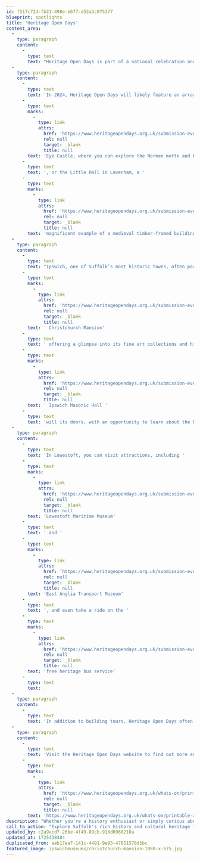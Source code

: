 ```yaml
---
id: f517c72d-fb21-498e-b677-d52a3c075377
blueprint: spotlights
title: 'Heritage Open Days'
content_area:
  -
    type: paragraph
    content:
      -
        type: text
        text: "Heritage Open Days is part of a national celebration and opens the doors to many of Suffolk's most intriguing and historically significant buildings, many of which are closed to the public or charge an entry fee."
  -
    type: paragraph
    content:
      -
        type: text
        text: 'In 2024, Heritage Open Days will likely feature an array of sites across Suffolk, including stately homes, medieval churches, ancient ruins, and lesser-known hidden gems. Visitors can expect to see places like '
      -
        type: text
        marks:
          -
            type: link
            attrs:
              href: 'https://www.heritageopendays.org.uk/submission-event/eye-castle-suffolk.html'
              rel: null
              target: _blank
              title: null
        text: 'Eye Castle, where you can explore the Norman motte and bailey'
      -
        type: text
        text: ', or the Little Hall in Lavenham, a '
      -
        type: text
        marks:
          -
            type: link
            attrs:
              href: 'https://www.heritageopendays.org.uk/submission-event/little-hall-heritage-open-day.html'
              rel: null
              target: _blank
              title: null
        text: 'magnificent example of a medieval timber-framed building.'
  -
    type: paragraph
    content:
      -
        type: text
        text: "Ipswich, one of Suffolk’s most historic towns, often participates with several key sites open to the public. The town's stunning"
      -
        type: text
        marks:
          -
            type: link
            attrs:
              href: 'https://www.heritageopendays.org.uk/submission-event/meet-the-tudors-at-christchurch-mansion.html'
              rel: null
              target: _blank
              title: null
        text: ' Christchurch Mansion'
      -
        type: text
        text: ' offering a glimpse into its fine art collections and historical rooms. Meanwhile, the'
      -
        type: text
        marks:
          -
            type: link
            attrs:
              href: 'https://www.heritageopendays.org.uk/submission-event/ipswich-masonic-hall.html'
              rel: null
              target: _blank
              title: null
        text: ' Ipswich Masonic Hall '
      -
        type: text
        text: 'will its doors, with an opportunity to learn about the history of Freemasonry.'
  -
    type: paragraph
    content:
      -
        type: text
        text: 'In Lowestoft, you can visit attractions, including '
      -
        type: text
        marks:
          -
            type: link
            attrs:
              href: 'https://www.heritageopendays.org.uk/submission-event/lowestoft-maritime-museum.html'
              rel: null
              target: _blank
              title: null
        text: 'Lowestoft Maritime Museum'
      -
        type: text
        text: ' and '
      -
        type: text
        marks:
          -
            type: link
            attrs:
              href: 'https://www.heritageopendays.org.uk/submission-event/east-anglia-transport-museum.html'
              rel: null
              target: _blank
              title: null
        text: 'East Anglia Transport Museum'
      -
        type: text
        text: ', and even take a ride on the '
      -
        type: text
        marks:
          -
            type: link
            attrs:
              href: 'https://www.heritageopendays.org.uk/submission-event/free-heritage-bus-service.html'
              rel: null
              target: _blank
              title: null
        text: 'free heritage bus service'
      -
        type: text
        text: .
  -
    type: paragraph
    content:
      -
        type: text
        text: 'In addition to building tours, Heritage Open Days often include special events such as guided walks, talks by local historians, and re-enactments, adding depth to the experience. In 2024, some locations may also offer exhibitions or activities for families, making it a perfect outing for all ages.'
  -
    type: paragraph
    content:
      -
        type: text
        text: 'Visit the Heritage Open Days website to find out more and plan your trip - '
      -
        type: text
        marks:
          -
            type: link
            attrs:
              href: 'https://www.heritageopendays.org.uk/whats-on/printable-area-lists/suffolk.html'
              rel: null
              target: _blank
              title: null
        text: 'https://www.heritageopendays.org.uk/whats-on/printable-area-lists/suffolk.html'
description: "Whether you're a history enthusiast or simply curious about Suffolk's past, Heritage Open Days in September 2024 will offer a fascinating, free-of-charge way to explore the county's rich and varied heritage, making it an unmissable event on the autumn calendar."
call_to_action: "Explore Suffolk's rich history and cultural heritage for free this September!"
updated_by: c2a9acd7-26be-4f49-89cb-918d0960210a
updated_at: 1725438484
duplicated_from: aeb17ea7-141c-4491-9e93-47851578d1bc
featured_image: ipswichmuseums/christchurch-mansion-1080-x-675.jpg
---
```

